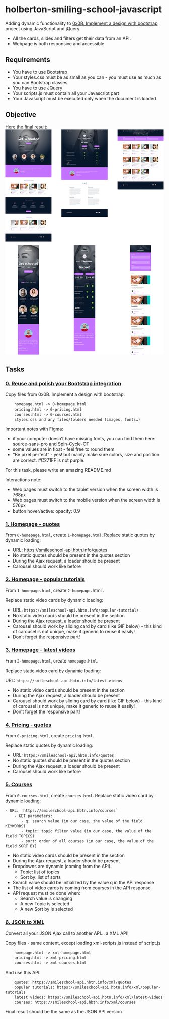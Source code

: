# holberton-smiling-school-javascript
Adding dynamic functionality to [0x0B. Implement a design with bootstrap](./https://github.com/Svcg17/holberton-smiling-school) project using JavaScript and jQuery.
- All the cards, slides and filters get their data from an API.
- Webpage is both responsive and accessible

## Requirements
- You have to use Bootstrap
- Your styles.css must be as small as you can - you must use as much as you can Bootstrap classes
- You have to use JQuery
- Your scripts.js must contain all your Javascript part
- Your Javascript must be executed only when the document is loaded

## Objective
Here the final result:
![website](./images/readme.jpg)

## Tasks
### [0. Reuse and polish your Bootstrap integration](./0-homepage.html)
Copy files from 0x0B. Implement a design with bootstrap:
```
    homepage.html -> 0-homepage.html
    pricing.html -> 0-pricing.html
    courses.html -> 0-courses.html
    styles.css and any files/folders needed (images, fonts…)
```

Important notes with Figma:
  - if your computer doesn’t have missing fonts, you can find them here: source-sans-pro and Spin-Cycle-OT
  - some values are in float - feel free to round them
  - “Be pixel perfect” - yes! but mainly make sure colors, size and position are correct. #C271FF is not purple.

For this task, please write an amazing README.md

Interactions note:
  - Web pages must switch to the tablet version when the screen width is 768px
  - Web pages must switch to the mobile version when the screen width is 576px
  - button hover/active: opacity: 0.9

### [1. Homepage - quotes](./1-homepage.html)
From `0-homepage.html`, create `1-homepage.html`.
Replace static quotes by dynamic loading:

  - URL: https://smileschool-api.hbtn.info/quotes
  - No static quotes should be present in the quotes section
  - During the Ajax request, a loader should be present
  - Carousel should work like before

### [2. Homepage - popular tutorials](./2.homepage.html)
From `1-homepage.html`, create `2-homepage.`html`.

Replace static video cards by dynamic loading:
  - URL: `https://smileschool-api.hbtn.info/popular-tutorials`
  - No static video cards should be present in the section
  - During the Ajax request, a loader should be present
  - Carousel should work by sliding card by card (like GIF below) - this kind of carousel is not unique, make it generic to reuse it easily!
  - Don’t forget the responsive part!

### [3. Homepage - latest videos](./3.homepage.html)
From `2-homepage.html`, create `homepage.html`.

Replace static video card by dynamic loading:

 URL: `https://smileschool-api.hbtn.info/latest-videos`
  -  No static video cards should be present in the section
  -  During the Ajax request, a loader should be present
  -  Carousel should work by sliding card by card (like GIF below) - this kind of carousel is not unique, make it generic to reuse it easily!
  -  Don’t forget the responsive part!

### [4. Pricing - quotes](./pricing.html)
From `0-pricing.html`, create `pricing.html`.

Replace static quotes by dynamic loading:
  -  URL: `https://smileschool-api.hbtn.info/quotes`
  -  No static quotes should be present in the quotes section
  -  During the Ajax request, a loader should be present
  -  Carousel should work like before

### [5. Courses](./courses.html)
From `0-courses.html`, create `courses.html`.
Replace static video card by dynamic loading:

    - URL: `https://smileschool-api.hbtn.info/courses`
        - GET parameters:
           - q: search value (in our case, the value of the field KEYWORDS)
           - topic: topic filter value (in our case, the value of the field TOPICS)
           - sort: order of all courses (in our case, the value of the field SORT BY)
   - No static video cards should be present in the section
   - During the Ajax request, a loader should be present
   - Dropdowns are dynamic (coming from the API):
       - Topic: list of topics
       - Sort by: list of sorts
   - Search value should be initialized by the value q in the API response
   - The list of video cards is coming from courses in the API response
   - API request must be done when:
        - Search value is changing
        - A new Topic is selected
        - A new Sort by is selected

### [6. JSON to XML ](./xml-scripts.js)
Convert all your JSON Ajax call to another API… a XML API!

Copy files - same content, except loading xml-scripts.js instead of script.js
```
    homepage.html -> xml-homepage.html
    pricing.html -> xml-pricing.html
    courses.html -> xml-courses.html
```
And use this API:
```
    quotes: https://smileschool-api.hbtn.info/xml/quotes
    popular tutorials: https://smileschool-api.hbtn.info/xml/popular-tutorials
    latest videos: https://smileschool-api.hbtn.info/xml/latest-videos
    courses: https://smileschool-api.hbtn.info/xml/courses
```
Final result should be the same as the JSON API version